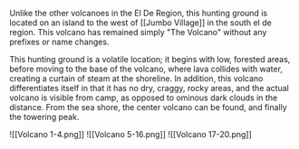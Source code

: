 Unlike the other volcanoes in the El De Region, this hunting ground is located on an island to the west of [[Jumbo Village]] in the south el de region. This volcano has remained simply "The Volcano" without any prefixes or name changes. 

This hunting ground is a volatile location; it begins with low, forested areas, before moving to the base of the volcano, where lava collides with water, creating a curtain of steam at the shoreline. In addition, this volcano differentiates itself in that it has no dry, craggy, rocky areas, and the actual volcano is visible from camp, as opposed to ominous dark clouds in the distance. From the sea shore, the center volcano can be found, and finally the towering peak.

![[Volcano 1-4.png]]
![[Volcano 5-16.png]]
![[Volcano 17-20.png]]